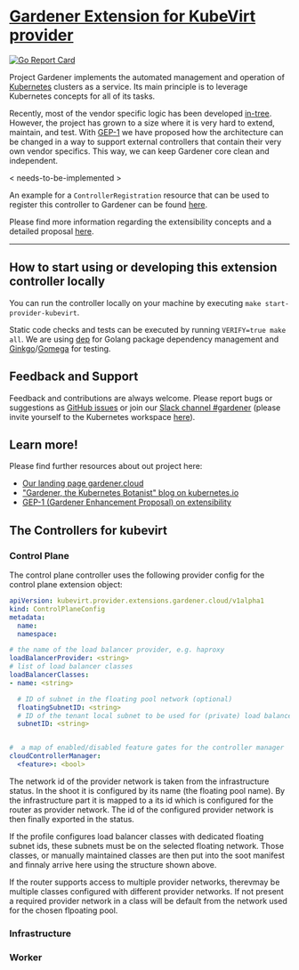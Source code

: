 # [Gardener Extension for KubeVirt provider](https://gardener.cloud)

[![Go Report Card](https://goreportcard.com/badge/github.com/gardener/gardener-extensions/controllers/provider-kubevirt)](https://goreportcard.com/report/github.com/gardener/gardener-extensions/controllers/provider-kubevirt)

Project Gardener implements the automated management and operation of [Kubernetes](https://kubernetes.io/) clusters as a service. Its main principle is to leverage Kubernetes concepts for all of its tasks.

Recently, most of the vendor specific logic has been developed [in-tree](https://github.com/gardener/gardener). However, the project has grown to a size where it is very hard to extend, maintain, and test. With [GEP-1](https://github.com/gardener/gardener/blob/master/docs/proposals/01-extensibility.md) we have proposed how the architecture can be changed in a way to support external controllers that contain their very own vendor specifics. This way, we can keep Gardener core clean and independent.

< needs-to-be-implemented >

An example for a `ControllerRegistration` resource that can be used to register this controller to Gardener can be found [here](example/controller-registration.yaml).

Please find more information regarding the extensibility concepts and a detailed proposal [here](https://github.com/gardener/gardener/blob/master/docs/proposals/01-extensibility.md).

----

## How to start using or developing this extension controller locally

You can run the controller locally on your machine by executing `make start-provider-kubevirt`.

Static code checks and tests can be executed by running `VERIFY=true make all`. We are using [dep](https://github.com/golang/dep) for Golang package dependency management and [Ginkgo](https://github.com/onsi/ginkgo)/[Gomega](https://github.com/onsi/gomega) for testing.

## Feedback and Support

Feedback and contributions are always welcome. Please report bugs or suggestions as [GitHub issues](https://github.com/gardener/gardener-extensions/issues) or join our [Slack channel #gardener](https://kubernetes.slack.com/messages/gardener) (please invite yourself to the Kubernetes workspace [here](http://slack.k8s.io)).

## Learn more!

Please find further resources about out project here:

* [Our landing page gardener.cloud](https://gardener.cloud/)
* ["Gardener, the Kubernetes Botanist" blog on kubernetes.io](https://kubernetes.io/blog/2018/05/17/gardener/)
* [GEP-1 (Gardener Enhancement Proposal) on extensibility](https://github.com/gardener/gardener/blob/master/docs/proposals/01-extensibility.md)


## The Controllers for kubevirt

### Control Plane

The control plane controller uses the following provider config for the control plane extension object:

```yaml
apiVersion: kubevirt.provider.extensions.gardener.cloud/v1alpha1
kind: ControlPlaneConfig
metadata:
  name:
  namespace:

# the name of the load balancer provider, e.g. haproxy
loadBalancerProvider: <string>
# list of load balancer classes
loadBalancerClasses:
- name: <string>

  # ID of subnet in the floating pool network (optional)
  floatingSubnetID: <string>
  # ID of the tenant local subnet to be used for (private) load balancer deployment (optional)
  subnetID: <string>


#  a map of enabled/disabled feature gates for the controller manager
cloudControllerManager:
  <feature>: <bool>
```

The network id of the provider network is taken from the infrastructure status.
In the shoot it is configured by its name (the floating pool name). By the infrastructure
part it is mapped to a its id which is configured for the router as provider network.
The id of the configured provider network is then finally exported in the status.

If the profile configures load balancer classes with dedicated floating subnet ids, these
subnets must be on the selected floating network. Those classes, or manually maintained
classes are then put into the soot manifest and finnaly arrive here using the
structure shown above.

If the router supports access to multiple provider networks, therevmay be multiple classes
configured with different provider networks. If not present a required provider network
in a class will be default from the network used for the chosen flpoating pool.

### Infrastructure

### Worker